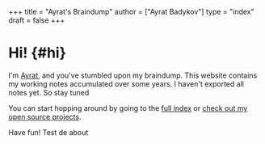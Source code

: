 +++
title = "Ayrat's Braindump"
author = ["Ayrat Badykov"]
type = "index"
draft = false
+++

# Hi! {#hi}

I'm [Ayrat](https://www.badykov.com/), and you've stumbled upon my braindump.
This website contains my working notes accumulated over some years. I haven't exported
all notes yet. So stay tuned

You can start hopping around by going to the [full index](/notes/) or [check out my open source projects](/notes/20210830181701-my_projects/).

Have fun!
Test de about
